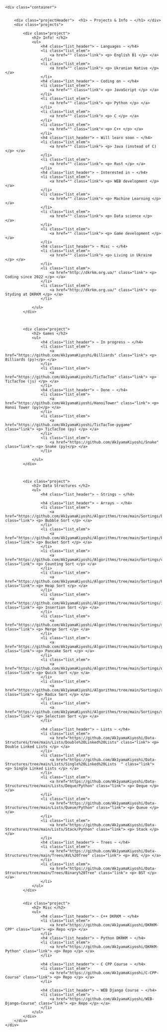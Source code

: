 
<style>

body, div, h1, h2, h3, h4, p {
    margin: 10px;
}

a {
    text-decoration: none;
    color: black;
}

.container {
    width: fit-content;
    height:fit-content;

}

.projects {

    font-family: 'Roboto', sans-serif;
    display: flex;
    justify-content: row;
    width: fit-content;
}

.project {
    background-color: rgb(217, 224, 245);
    width: 220px;
    border:  2px solid black;
    border-radius: 4px;
    text-align: center;
    margin: 5px;
}

.projectHeader {
    background-color: rgb(217, 224, 245);
    width: auto;
    border:  2px solid black;
    border-radius: 4px;
    text-align: center;
    margin: 15px;
    margin-bottom: -5px;
    
}


.list_elem {
    margin: 0px;
    width: fit-content;
    color: black;
}

.link {
    color: rgb(27, 27, 27);
}

.link:hover {
    color: beige;
    transition: all .004s ease-in-out;
}

.list_elem:hover {
    margin-left: -10px;
    color: blueviolet;
    font-weight: 500;
    background-color: black;
    border-radius: 4px;
    transition: all .004s ease-in-out;
}

.list_header {
    width: 180px;
    margin-left: -21px;
    text-align: center;
    color: black;
    font-weight: 500;
    border:  2px solid black;
    border-radius: 4px;
}

</style>

<link href="https://fonts.googleapis.com/css2?family=Roboto&display=swap" rel="stylesheet">
<body>
    
    <div class="container">
        
        
        <div class="projectHeader">  <h1> ~ Projects & Info ~ </h1> </div>
        <div class="projects"> 

            <div class="project"> 
                <h2> Info! </h2>
                <ul> 
                    <h4 class="list_header"> ~ Languages ~ </h4>
                    <li class="list_elem">
                        <a href="" class="link"> <p> English B1 </p> </a>
                    </li>
                    <li class="list_elem">
                        <a href="" class="link"> <p> Ukranian Native </p> </a>
                    </li>
                    <h4 class="list_header"> ~ Coding on ~ </h4>
                    <li class="list_elem">
                        <a href="" class="link"> <p> JavaScript </p> </a>
                    </li>
                    <li class="list_elem">
                        <a href="" class="link"> <p> Python </p> </a>
                    </li>
                    <li class="list_elem">
                        <a href="" class="link"> <p> C </p> </a>
                    </li>
                    <li class="list_elem">
                        <a href="" class="link"> <p> C++ </p> </a>
                    </li>
                    <h4 class="list_header"> ~ Will learn soon ~ </h4>
                    <li class="list_elem">
                        <a href="" class="link"> <p> Java (instead of C) </p> </a>
                    </li>
                    <li class="list_elem">
                        <a href="" class="link"> <p> Rust </p> </a>
                    </li>
                    <h4 class="list_header"> ~ Interested in ~ </h4>
                    <li class="list_elem">
                        <a href="" class="link"> <p> WEB development </p> </a>
                    </li>
                    <li class="list_elem">
                        <a href="" class="link"> <p> Machine Learning </p> </a>
                    </li>
                    <li class="list_elem">
                        <a href="" class="link"> <p> Data science </p> </a>
                    </li>
                    <li class="list_elem">
                        <a href="" class="link"> <p> Game development </p> </a>
                    </li>
                    <h4 class="list_header"> ~ Misc ~ </h4>
                    <li class="list_elem">
                        <a href="" class="link"> <p> Living in Ukraine </p> </a>
                    </li>
                    <li class="list_elem">
                        <a href="http://dkrkm.org.ua/" class="link"> <p> Coding since 2022 </p> </a>
                    </li>
                    <li class="list_elem">
                        <a href="http://dkrkm.org.ua/" class="link"> <p> Styding at DKRKM </p> </a>
                    </li>
                    
                </ul>
            </div>



            <div class="project"> 
                <h2> Games </h2>
                <ul> 
                    <h4 class="list_header"> ~ In progress ~ </h4>
                    <li class="list_elem">
                        <a href="https://github.com/Ak1yamaKiyoshi/Billiards" class="link"> <p> Billiards (py)</p> </a>
                    </li>
                    <li class="list_elem">
                        <a href="https://github.com/Ak1yamaKiyoshi/TicTacToe" class="link"> <p> TicTacToe (js) </p> </a>
                    </li>
                    <h4 class="list_header"> ~ Done ~ </h4>
                    <li class="list_elem">
                        <a href="https://github.com/Ak1yamaKiyoshi/HanoiTower" class="link"> <p> Hanoi Tower (py)</p> </a>
                    </li>
                    <li class="list_elem">
                        <a href="https://github.com/Ak1yamaKiyoshi/TicTacToe-pygame" class="link"> <p> TicTacToe (py) </p> </a>
                    </li>
                    <li class="list_elem">
                        <a href="https://github.com/Ak1yamaKiyoshi/Snake" class="link"> <p> Snake (py)</p> </a>
                    </li>

                </ul>
            </div>
                        
            

            <div class="project"> 
                <h2> Data Structures </h2>
                <ul> 
                    <h4 class="list_header"> ~ Strings ~ </h4>

                    <h4 class="list_header"> ~ Arrays ~ </h4>
                    <li class="list_elem">
                        <a href="https://github.com/Ak1yamaKiyoshi/Algorithms/tree/main/Sortings/bubble%20sort" class="link"> <p> Bubble Sort </p> </a>
                    </li>
                    <li class="list_elem">
                        <a href="https://github.com/Ak1yamaKiyoshi/Algorithms/tree/main/Sortings/bucket%20sort" class="link"> <p> Bucket Sort </p> </a>
                    </li>
                    <li class="list_elem">
                        <a href="https://github.com/Ak1yamaKiyoshi/Algorithms/tree/main/Sortings/counting%20sort" class="link"> <p> Counting Sort </p> </a>
                    </li>
                    <li class="list_elem">
                        <a href="https://github.com/Ak1yamaKiyoshi/Algorithms/tree/main/Sortings/heap%20sort" class="link"> <p> Heap Sort </p> </a>
                    </li>
                    <li class="list_elem">
                        <a href="https://github.com/Ak1yamaKiyoshi/Algorithms/tree/main/Sortings/insertion%20sort" class="link"> <p> Insertion Sort </p> </a>
                    </li>
                    <li class="list_elem">
                        <a href="https://github.com/Ak1yamaKiyoshi/Algorithms/tree/main/Sortings/merge%20sort" class="link"> <p> Merge Sort </p> </a>
                    </li>
                    <li class="list_elem">
                        <a href="https://github.com/Ak1yamaKiyoshi/Algorithms/tree/main/Sortings/pancake%20sort" class="link"> <p> Pancake Sort </p> </a>
                    </li>
                    <li class="list_elem">
                        <a href="https://github.com/Ak1yamaKiyoshi/Algorithms/tree/main/Sortings/quick%20sort" class="link"> <p> Quick Sort </p> </a>
                    </li>
                    <li class="list_elem">
                        <a href="https://github.com/Ak1yamaKiyoshi/Algorithms/tree/main/Sortings/radix%20sort" class="link"> <p> Radix Sort </p> </a>
                    </li>                    
                    <li class="list_elem">
                        <a href="https://github.com/Ak1yamaKiyoshi/Algorithms/tree/main/Sortings/selection%20sort" class="link"> <p> Selection Sort </p> </a>
                    </li>                    
                    
                    <h4 class="list_header"> ~ Lists ~ </h4>
                    <li class="list_elem">
                        <a href="https://github.com/Ak1yamaKiyoshi/Data-Structures/tree/main/Lists/Double%20Linked%20Lists" class="link"> <p> Double Linked Lists </p> </a>
                    </li>
                    <li class="list_elem">
                        <a href="https://github.com/Ak1yamaKiyoshi/Data-Structures/tree/main/Lists/Single%20Linked%20Lists  " class="link"> <p> Single Linked Lists </p> </a>
                    </li>
                    <li class="list_elem">
                        <a href="https://github.com/Ak1yamaKiyoshi/Data-Structures/tree/main/Lists/Deque/Python" class="link"> <p> Deque </p> </a>
                    </li>
                    <li class="list_elem">
                        <a href="https://github.com/Ak1yamaKiyoshi/Data-Structures/tree/main/Lists/Queue/Python" class="link"> <p> Queue </p> </a>
                    </li>
                    <li class="list_elem">
                        <a href="https://github.com/Ak1yamaKiyoshi/Data-Structures/tree/main/Lists/Stack/Python" class="link"> <p> Stack </p> </a>
                    </li>
                    <h4 class="list_header"> ~ Trees ~ </h4>
                    <li class="list_elem">
                        <a href="https://github.com/Ak1yamaKiyoshi/Data-Structures/tree/main/Trees/AVL%20Tree" class="link"> <p> AVL </p> </a>
                    </li>
                    <li class="list_elem">
                        <a href="https://github.com/Ak1yamaKiyoshi/Data-Structures/tree/main/Trees/Binary%20Tree" class="link"> <p> BST </p> </a>
                    </li>
                </ul>
            </div>
                        

            <div class="project"> 
                <h2> Misc </h2>
                <ul> 
                    <h4 class="list_header"> ~ C++ DKRKM ~ </h4>
                    <li class="list_elem">
                        <a href="https://github.com/Ak1yamaKiyoshi/DKRKM-CPP" class="link"> <p> Repo </p> </a>
                    </li>
                    <h4 class="list_header"> ~ Python DKRKM ~ </h4>
                    <li class="list_elem">
                        <a href="https://github.com/Ak1yamaKiyoshi/DKRKM-Python" class="link"> <p> Repo </p> </a>
                    </li>
                    
                    <h4 class="list_header"> ~ C CPP Course ~ </h4>
                    <li class="list_elem">
                        <a href="https://github.com/Ak1yamaKiyoshi/C-CPP-Course" class="link"> <p> Repo </p> </a>
                    </li>

                    <h4 class="list_header"> ~ WEB Django Course ~ </h4>
                    <li class="list_elem">
                        <a href="https://github.com/Ak1yamaKiyoshi/WEB-Django-Course" class="link"> <p> Repo </p> </a>
                    </li>
                </ul>
            </div>
        </div>
    </div>
        
</body>
